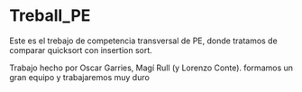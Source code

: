 # Treball_PE

Este es el trebajo de competencia transversal de PE, donde tratamos de comparar quicksort con insertion sort.

Trabajo hecho por Oscar Garries, Magí Rull (y Lorenzo Conte).
formamos un gran equipo y trabajaremos muy duro